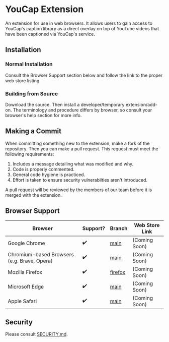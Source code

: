 # YouCap Extension
An extension for use in web browsers. It allows users to gain access to YouCap's caption library as a direct overlay on top of YouTube videos that have been captioned via YouCap's service.

## Installation

### Normal Installation

Consult the Browser Support section below and follow the link to the proper web store listing.

### Building from Source

Download the source. Then install a developer/temporary extension/add-on. The terminology and procedure differs by browser, so consult your browser's help section for more info.

## Making a Commit

When committing something new to the extension, make a fork of the repository. Then you can make a pull request. This request must meet the following requirements:

1. Includes a message detailing what was modified and why.
2. Code is properly commented.
3. General code hygiene is practiced.
4. Effort is taken to ensure security vulnerabilties aren't introduced.

A pull request will be reviewed by the members of our team before it is merged with the extension.

## Browser Support
Browser | Support? | Branch | Web Store Link
------- | -------- | ------ | --------------
Google Chrome | ✔️ | [main](https://github.com/YouCap/Youcap-Extension) | (Coming Soon)
Chromium-based Browsers (e.g. Brave, Opera) | ✔️ | [main](https://github.com/YouCap/Youcap-Extension) | (Coming Soon)
Mozilla Firefox | ✔️ | [firefox](https://github.com/YouCap/Youcap-Extension/tree/firefox) | (Coming Soon)
Microsoft Edge | ✔️ | [main](https://github.com/YouCap/Youcap-Extension) | (Coming Soon)
Apple Safari | ✔️ | [main](https://github.com/YouCap/Youcap-Extension) | (Coming Soon)

## Security

Please consult [SECURITY.md](https://github.com/YouCap/Youcap-Extension/blob/master/SECURITY.md).

